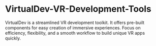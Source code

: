 # VirtualDev-VR-Development-Tools
VirtualDev is a streamlined VR development toolkit. It offers pre-built components for easy creation of immersive experiences. Focus on efficiency, flexibility, and a smooth workflow to build unique VR apps quickly.
